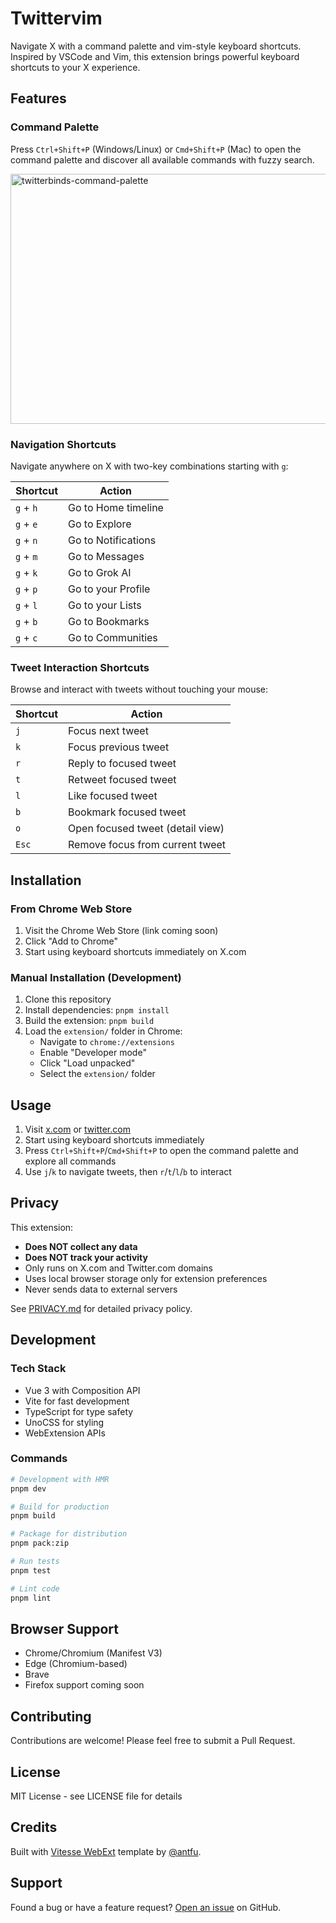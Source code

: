 # Twittervim

Navigate X with a command palette and vim-style keyboard shortcuts. Inspired by VSCode and Vim, this extension brings powerful keyboard shortcuts to your X experience.

## Features

### Command Palette
Press `Ctrl+Shift+P` (Windows/Linux) or `Cmd+Shift+P` (Mac) to open the command palette and discover all available commands with fuzzy search.

<img width="640" height="400" alt="twitterbinds-command-palette" src="https://github.com/user-attachments/assets/d28c5023-0fad-4eb2-9952-2c5ef2c2e2b0" />


### Navigation Shortcuts

Navigate anywhere on X with two-key combinations starting with `g`:

| Shortcut | Action |
|----------|--------|
| `g` + `h` | Go to Home timeline |
| `g` + `e` | Go to Explore |
| `g` + `n` | Go to Notifications |
| `g` + `m` | Go to Messages |
| `g` + `k` | Go to Grok AI |
| `g` + `p` | Go to your Profile |
| `g` + `l` | Go to your Lists |
| `g` + `b` | Go to Bookmarks |
| `g` + `c` | Go to Communities |

### Tweet Interaction Shortcuts

Browse and interact with tweets without touching your mouse:

| Shortcut | Action |
|----------|--------|
| `j` | Focus next tweet |
| `k` | Focus previous tweet |
| `r` | Reply to focused tweet |
| `t` | Retweet focused tweet |
| `l` | Like focused tweet |
| `b` | Bookmark focused tweet |
| `o` | Open focused tweet (detail view) |
| `Esc` | Remove focus from current tweet |

## Installation

### From Chrome Web Store
1. Visit the Chrome Web Store (link coming soon)
2. Click "Add to Chrome"
3. Start using keyboard shortcuts immediately on X.com

### Manual Installation (Development)
1. Clone this repository
2. Install dependencies: `pnpm install`
3. Build the extension: `pnpm build`
4. Load the `extension/` folder in Chrome:
   - Navigate to `chrome://extensions`
   - Enable "Developer mode"
   - Click "Load unpacked"
   - Select the `extension/` folder

## Usage

1. Visit [x.com](https://x.com) or [twitter.com](https://twitter.com)
2. Start using keyboard shortcuts immediately
3. Press `Ctrl+Shift+P`/`Cmd+Shift+P` to open the command palette and explore all commands
4. Use `j`/`k` to navigate tweets, then `r`/`t`/`l`/`b` to interact

## Privacy

This extension:
- **Does NOT collect any data**
- **Does NOT track your activity**
- Only runs on X.com and Twitter.com domains
- Uses local browser storage only for extension preferences
- Never sends data to external servers

See [PRIVACY.md](./PRIVACY.md) for detailed privacy policy.

## Development

### Tech Stack
- Vue 3 with Composition API
- Vite for fast development
- TypeScript for type safety
- UnoCSS for styling
- WebExtension APIs

### Commands
```bash
# Development with HMR
pnpm dev

# Build for production
pnpm build

# Package for distribution
pnpm pack:zip

# Run tests
pnpm test

# Lint code
pnpm lint
```

## Browser Support

- Chrome/Chromium (Manifest V3)
- Edge (Chromium-based)
- Brave
- Firefox support coming soon

## Contributing

Contributions are welcome! Please feel free to submit a Pull Request.

## License

MIT License - see LICENSE file for details

## Credits

Built with [Vitesse WebExt](https://github.com/antfu/vitesse-webext) template by [@antfu](https://github.com/antfu).

## Support

Found a bug or have a feature request? [Open an issue](https://github.com/codybontecou/twittervim/issues) on GitHub.
